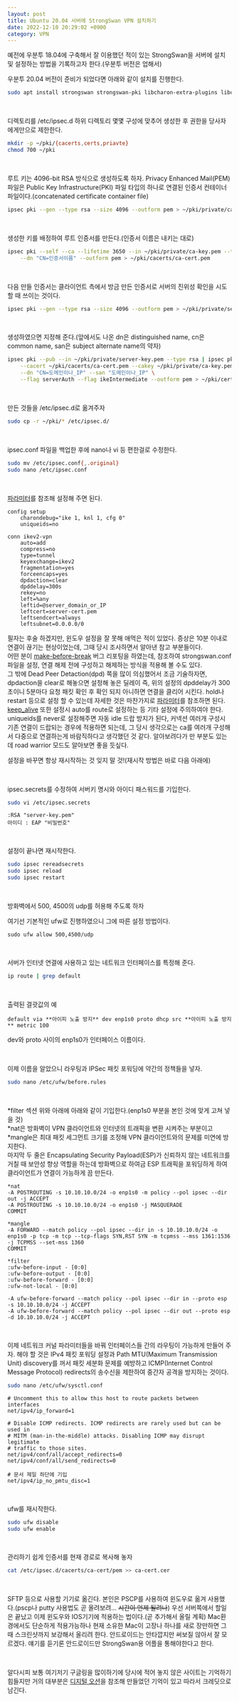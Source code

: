 ```yaml
---
layout: post
title: Ubuntu 20.04 서버에 StrongSwan VPN 설치하기
date: 2022-12-10 20:29:02 +0900
category: VPN
---
```


예전에 우분투 18.04에 구축해서 잘 이용했던 적이 있는 StrongSwan을 서버에 설치 및 설정하는 방법을 기록하고자 한다.(우분투 버전은 업해서)<br />

우분투 20.04 버전이 준비가 되었다면 아래와 같이 설치를 진행한다.

```sh
sudo apt install strongswan strongswan-pki libcharon-extra-plugins libcharon-extauth-plugins libstrongswan-extra-plugins
```

<br />

디렉토리를 /etc/ipsec.d 하위 디렉토리 몇몇 구성에 맞추어 생성한 후 권한을 당사자에게만으로 제한한다.

```sh
mkdir -p ~/pki/{cacerts,certs,priavte}
chmod 700 ~/pki
```

<br />

루트 키는 4096-bit RSA 방식으로 생성하도록 하자.
Privacy Enhanced Mail(PEM) 파일은 Public Key Infrastructure(PKI) 파일 타입의 하나로 연결된 인증서 컨테이너 파일이다.(concatenated certificate container file)

```sh
ipsec pki --gen --type rsa --size 4096 --outform pem > ~/pki/private/ca-key.pem
```

<br />

생성한 키를 배정하여 루트 인증서를 만든다.(인증서 이름은 내키는 대로)

```sh
ipsec pki --self --ca --lifetime 3650 --in ~/pki/private/ca-key.pem --type rsa \
    --dn "CN=인증서이름" --outform pem > ~/pki/cacerts/ca-cert.pem
```

<br />

다음 만들 인증서는 클라이언트 측에서 방금 만든 인증서로 서버의 진위성 확인을 시도할 때 쓰이는 것이다.

```sh
ipsec pki --gen --type rsa --size 4096 --outform pem > ~/pki/private/server-key.pem
```

<br />

생성하였으면 지정해 준다.(앞에서도 나온 dn은 distinguished name, cn은 common name, san은 subject alternate name의 약자)

```sh
ipsec pki --pub --in ~/pki/private/server-key.pem --type rsa | ipsec pki --issue --lifetime 1825 \
    --cacert ~/pki/cacerts/ca-cert.pem --cakey ~/pki/private/ca-key.pem \
    --dn "CN=도메인이나_IP" --san "도메인이나_IP" \
    --flag serverAuth --flag ikeIntermediate --outform pem > ~/pki/certs/server-cert.pem
```

<br />

만든 것들을 /etc/ipsec.d로 옮겨주자

```sh
sudo cp -r ~/pki/* /etc/ipsec.d/
```

<br />

ipsec.conf 파일을 백업한 후에 nano나 vi 등 편한걸로 수정한다.

```sh
sudo mv /etc/ipsec.conf{,.original}
sudo nano /etc/ipsec.conf
```

<br />

[파라미터]를 참조해 설정해 주면 된다.

```
config setup
    charondebug="ike 1, knl 1, cfg 0"
    uniqueids=no

conn ikev2-vpn
    auto=add
    compress=no
    type=tunnel
    keyexchange=ikev2
    fragmentation=yes
    forceencaps=yes
    dpdaction=clear
    dpddelay=300s
    rekey=no
    left=%any
    leftid=@server_domain_or_IP
    leftcert=server-cert.pem
    leftsendcert=always
    leftsubnet=0.0.0.0/0
```

필자는 후술 하겠지만, 윈도우 설정을 잘 못해 애먹은 적이 있었다. 증상은 10분 이내로 연결이 끊기는 현상이었는데, 그때 당시 조사하면서 알아낸 참고 부분들이다.<br />
어떤 분이 [make-before-break](https://wiki.strongswan.org/issues/2610) 버그 리포팅을 하였는데, 참조하여 strongswan.conf 파일을 설정, 연결 해제 전에 구성하고 해제하는 방식을 적용해 볼 수도 있다.<br />
그 밖에 Dead Peer Detaction(dpd) 쪽을 많이 의심했어서 조금 기술하자면, dpdaction을 clear로 해놓으면 설정해 놓은 딜레이 즉, 위의 설정의 dpddelay가 300초이니 5분마다 요청 패킷 확인 후 확인 되지 아니하면 연결을 클리어 시킨다.
hold나 restart 등으로 설정 할 수 있는데 자세한 것은 마찬가지로 [파라미터]를 참조하면 된다.<br />
[keep_alive](https://wiki.strongswan.org/issues/2792) 또한 설정시 auto를 route로 설정하는 등 기타 설정에 주의하여야 한다.<br/>
uniqueids를 never로 설정해주면 자동 idle 드랍 방지가 된다, 커넥션 여러개 구성시 기존 연결이 드랍되는 경우에 적용하면 되는데, 그 당시 생각으로는 ca를 여러개 구성해서 다중으로 연결하는게 바람직하다고 생각했던 것 같다.
알아보려다가 만 부분도 있는데 road warrior 모드도 알아보면 좋을 듯싶다.<br />

설정을 바꾸면 항상 재시작하는 것 잊지 말 것!(재시작 방법은 바로 다음 아래에)

<br />

ipsec.secrets를 수정하여 서버키 명시와 아이디 패스워드를 기입한다.

```sh
sudo vi /etc/ipsec.secrets
```
```
:RSA "server-key.pem"
아이디 : EAP "비밀번호"
```

<br />

설정이 끝나면 재시작한다.
```sh
sudo ipsec rereadsecrets
sudo ipsec reload
sudo ipsec restart
```

<br />

방화벽에서 500, 4500의 udp를 허용해 주도록 하자<br />

여기선 기본적인 ufw로 진행하였으니 그에 따른 설정 방법이다.

```
sudo ufw allow 500,4500/udp
```

<br />

서버가 인터넷 연결에 사용하고 있는 네트워크 인터페이스를 특정해 준다.

```sh
ip route | grep default
```

<br />

출력된 결괏값의 예
```
default via **아이피 노출 방지** dev enp1s0 proto dhcp src **아이피 노출 방지** metric 100
```
dev와 proto 사이의 enp1s0가 인터페이스 이름이다.

<br />

이제 이름을 알았으니 라우팅과 IPSec 패킷 포워딩에 약간의 정책들을 넣자.
```sh
sudo nano /etc/ufw/before.rules
```

<br />

*filter 섹션 위와 아래에 아래와 같이 기입한다.(enp1s0 부분을 본인 것에 맞게 고쳐 넣을 것)<br />
*nat은 방화벽이 VPN 클라이언트와 인터넷의 트래픽을 변환 시켜주는 부분이고<br />
*mangle은 최대 패킷 세그먼트 크기를 조정해 VPN 클라이언트와의 문제를 미연에 방지한다.<br />
마지막 두 줄은 Encapsulating Security Payload(ESP)가 신뢰하지 않는 네트워크를 거칠 때 보안성 향상 역할을 하는데 방화벽으로 하여금 ESP 트래픽을 포워딩하게 하여 클라이언트가 연결이 가능하게 끔 만든다.
```
*nat
-A POSTROUTING -s 10.10.10.0/24 -o enp1s0 -m policy --pol ipsec --dir out -j ACCEPT
-A POSTROUTING -s 10.10.10.0/24 -o enp1s0 -j MASQUERADE
COMMIT

*mangle
-A FORWARD --match policy --pol ipsec --dir in -s 10.10.10.0/24 -o enp1s0 -p tcp -m tcp --tcp-flags SYN,RST SYN -m tcpmss --mss 1361:1536 -j TCPMSS --set-mss 1360
COMMIT

*filter
:ufw-before-input - [0:0]
:ufw-before-output - [0:0]
:ufw-before-forward - [0:0]
:ufw-not-local - [0:0]

-A ufw-before-forward --match policy --pol ipsec --dir in --proto esp -s 10.10.10.0/24 -j ACCEPT
-A ufw-before-forward --match policy --pol ipsec --dir out --proto esp -d 10.10.10.0/24 -j ACCEPT
```

<br />

이제 네트워크 커널 파라미터들을 바꿔 인터페이스들 간의 라우팅이 가능하게 만들어 주자.
해야 할 것은 IPv4 패킷 포워딩 설정과 Path MTU(Maximum Transmission Unit) discovery를 꺼서 패킷 세분화 문제를 예방하고 ICMP(Internet Control Message Protocol) redirects의 송수신을 제한하여 중간자 공격을 방지하는 것이다.
```sh
sudo nano /etc/ufw/sysctl.conf
```
```
# Uncomment this to allow this host to route packets between interfaces
net/ipv4/ip_forward=1

# Disable ICMP redirects. ICMP redirects are rarely used but can be used in
# MITM (man-in-the-middle) attacks. Disabling ICMP may disrupt legitimate
# traffic to those sites.
net/ipv4/conf/all/accept_redirects=0
net/ipv4/conf/all/send_redirects=0

# 문서 제일 하단에 기입
net/ipv4/ip_no_pmtu_disc=1
```

<br />

ufw를 재시작한다.
```sh
sudo ufw disable
sudo ufw enable
```

<br />

관리하기 쉽게 인증서를 현재 경로로 복사해 놓자
```sh
cat /etc/ipsec.d/cacerts/ca-cert/pem >> ca-cert.cer
```

<br />

SFTP 등으로 사용할 기기로 옮긴다. 본인은 PSCP를 사용하여 윈도우로 옮겨 사용했다.(pscp나 putty 사용법도 곧 올려보려... ~~시간이 언제 될려나~~)
우선 서버쪽에서 할일은 끝났고 이제 윈도우와 IOS기기에 적용하는 법이다.(곧 추가해서 올릴 계획) Mac환경에서도 단순하게 적용가능하나 현재 소유한 Mac이 고장나 하나를 새로 장만하면 그때 스크린샷까지 보강해서 올리려 한다.
안드로이드는 안타깝지만 써보질 않아서 잘 모르겠다. 얘기를 듣기론 안드로이드만 StrongSwan용 어플을 통해야한다고 한다.

<br />

알다시피 보통 여기저기 구글링을 많이하기에 당시에 적어 놓지 않은 사이트는 기억하기 힘들지만 거의 대부분은
[디지털 오션](https://www.digitalocean.com/community/tutorials/how-to-set-up-an-ikev2-vpn-server-with-strongswan-on-ubuntu-20-04)을 참조해 만들었던 기억이 있고 따라서 크레딧으로 남긴다.

<br />

<!-- endnote -->
[파라미터]: https://wiki.strongswan.org/projects/strongswan/wiki/ConnSection